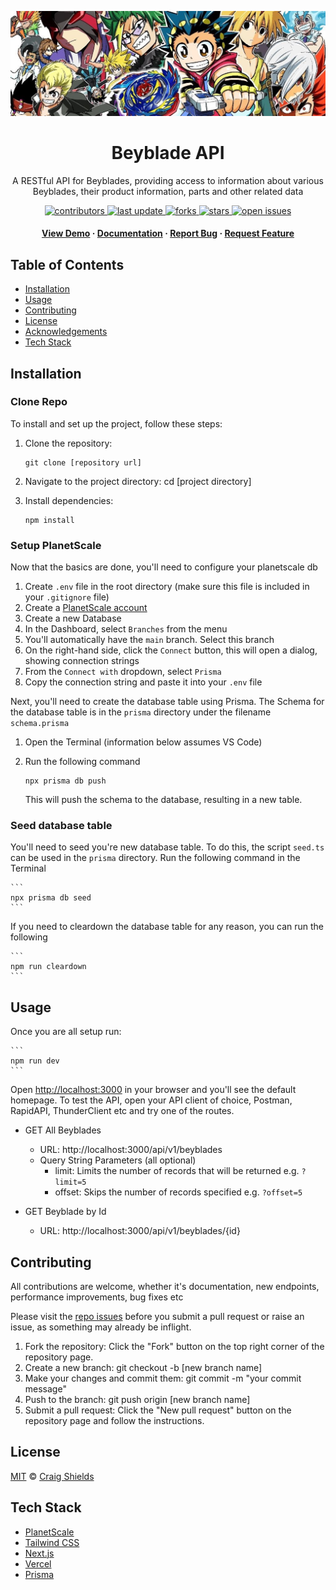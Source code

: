 
<div align="center">

![beyblade-banner](./public/static/images/banner.jpeg)
  <h1>Beyblade API</h1>
  
  <p>
    A RESTful API for Beyblades, providing access to information about various Beyblades, their product information, parts and other related data
  </p>

<!-- Badges -->
<p>
<a href="https://github.com/craigashields/beyblade-api/graphs/contributors">
    <img src="https://img.shields.io/github/contributors/craigashields/beyblade-api" alt="contributors" />
</a>
<a href="">
    <img src="https://img.shields.io/github/last-commit/craigashields/beyblade-api" alt="last update" />
</a>
<a href="https://github.com/craigashields/beyblade-api/network/members">
    <img src="https://img.shields.io/github/forks/craigashields/beyblade-api" alt="forks" />
</a>
<a href="https://github.com/craigashields/beyblade-api/stargazers">
    <img src="https://img.shields.io/github/stars/craigashields/beyblade-api" alt="stars" />
</a>
<a href="https://github.com/craigashields/beyblade-api/issues/">
    <img src="https://img.shields.io/github/issues/craigashields/beyblade-api" alt="open issues" />
</a>
</p>  
<h4>
    <a href="https://github.com/craigashields/beyblade-api/">View Demo</a>
  <span> · </span>
    <a href="https://github.com/craigashields/beyblade-api">Documentation</a>
  <span> · </span>
    <a href="https://github.com/craigashields/beyblade-api/issues/">Report Bug</a>
  <span> · </span>
    <a href="https://github.com/craigashields/beyblade-api/issues/">Request Feature</a>
  </h4>
</div>


## Table of Contents

- [Installation](#installation)
- [Usage](#usage)
- [Contributing](#contributing)
- [License](#license)
- [Acknowledgements](#acknowledgements)
- [Tech Stack](#tech-stack)

## Installation

### Clone Repo

To install and set up the project, follow these steps:

1. Clone the repository: 

    ```
    git clone [repository url]
    ```

2. Navigate to the project directory: cd [project directory]
3. Install dependencies: 
    
    ```
    npm install
    ```

### Setup PlanetScale

Now that the basics are done, you'll need to configure your planetscale db

1. Create `.env` file in the root directory (make sure this file is included in your `.gitignore` file)
2. Create a [PlanetScale account](https://auth.planetscale.com/sign-in)
3. Create a new Database
4. In the Dashboard, select `Branches` from the menu 
5. You'll automatically have the `main` branch. Select this branch
6. On the right-hand side, click the `Connect` button, this will open a dialog, showing connection strings
7. From the `Connect with` dropdown, select `Prisma` 
8. Copy the connection string and paste it into your `.env` file

Next, you'll need to create the database table using Prisma. The Schema for the database table is in the `prisma` directory under the filename `schema.prisma`

1. Open the Terminal (information below assumes VS Code)
2. Run the following command

    ```
    npx prisma db push
    ```

    This will push the schema to the database, resulting in a new table.

### Seed database table

You'll need to seed you're new database table. To do this, the script `seed.ts` can be used in the `prisma` directory. Run the following command in the Terminal

    ```
    npx prisma db seed
    ```

If you need to cleardown the database table for any reason, you can run the following

    ```
    npm run cleardown
    ```

## Usage

Once you are all setup run:

    ```
    npm run dev
    ```

Open [http://localhost:3000](http://localhost:3000/) in your browser and you'll see the default homepage. To test the API, open your API client of choice, Postman, RapidAPI, ThunderClient etc and try one of the routes.

- GET All Beyblades
    - URL: http://localhost:3000/api/v1/beyblades 
    - Query String Parameters (all optional)
        - limit: Limits the number of records that will be returned e.g. `?limit=5`
        - offset: Skips the number of records specified e.g. `?offset=5`

- GET Beyblade by Id
    - URL: http://localhost:3000/api/v1/beyblades/{id}    

## Contributing

All contributions are welcome, whether it's documentation, new endpoints, performance improvements, bug fixes etc

Please visit the [repo issues](https://github.com/craigashields/beyblade-api/issues) before you submit a pull request or raise an issue, as something may already be inflight. 

1. Fork the repository: Click the "Fork" button on the top right corner of the repository page.
2. Create a new branch: git checkout -b [new branch name]
3. Make your changes and commit them: git commit -m "your commit message"
4. Push to the branch: git push origin [new branch name]
5. Submit a pull request: Click the "New pull request" button on the repository page and follow the instructions.

## License

[MIT](https://github.com/craigashields/beyblade-api/blob/master/LICENSE) © [Craig Shields](https://github.com/craigashields)

## Tech Stack

- [PlanetScale](https://planetscale.com/)
- [Tailwind CSS](https://tailwindcss.com)
- [Next.js](https://nextjs.org)
- [Vercel](https://vercel.com)
- [Prisma](https://www.prisma.io/)